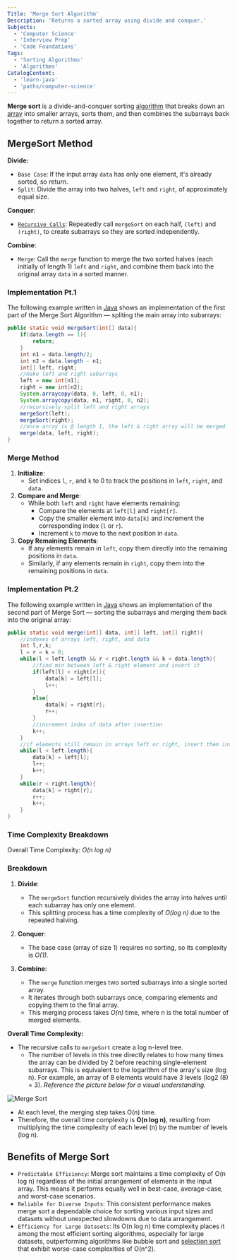```yaml
---
Title: 'Merge Sort Algorithm'
Description: 'Returns a sorted array using divide and conquer.'
Subjects:
  - 'Computer Science'
  - 'Interview Prep'
  - 'Code Foundations'
Tags:
  - 'Sorting Algorithms'
  - 'Algorithms'
CatalogContent:
  - 'learn-java'
  - 'paths/computer-science'
---
```


**Merge sort** is a divide-and-conquer sorting [algorithm](https://www.codecademy.com/resources/docs/general/algorithm) that breaks down an [array](https://www.codecademy.com/resources/docs/java/arrays) into smaller arrays, sorts them, and then combines the subarrays back together to return a sorted array.

## MergeSort Method

**Divide:**

- `Base Case`: If the input array `data` has only one element, it's already sorted, so return.
- `Split`: Divide the array into two halves, `left` and `right`, of approximately equal size.

**Conquer**:

- [`Recursive Calls`](https://www.codecademy.com/learn/java-algorithms/modules/recursion-apcs/cheatsheet): Repeatedly call `mergeSort` on each half, `(left)` and `(right)`, to create subarrays so they are sorted independently.

**Combine**:

- `Merge`: Call the `merge` function to merge the two sorted halves (each initially of length 1) `left` and `right`, and combine them back into the original array `data` in a sorted manner.

### Implementation Pt.1

The following example written in [Java](https://www.codecademy.com/learn/learn-java) shows an implementation of the first part of the Merge Sort Algorithm — spliting the main array into subarrays:

```java
public static void mergeSort(int[] data){
    if(data.length == 1){
        return;
    }
    int n1 = data.length/2;
    int n2 = data.length - n1;
    int[] left, right;
    //make left and right subarrays
    left = new int[n1];
    right = new int[n2];
    System.arraycopy(data, 0, left, 0, n1);
    System.arraycopy(data, n1, right, 0, n2);
    //recursively split left and right arrays
    mergeSort(left);
    mergeSort(right);
    //once array is @ length 1, the left & right array will be merged
    merge(data, left, right);
}
```

### Merge Method

1. **Initialize**:
   - Set indices `l`, `r`, and `k` to 0 to track the positions in `left`, `right`, and `data`.
2. **Compare and Merge**:
   - While both `left` and `right` have elements remaining:
     - Compare the elements at `left[l]` and `right[r]`.
     - Copy the smaller element into `data[k]` and increment the corresponding index (`l` or `r`).
     - Increment `k` to move to the next position in `data`.
3. **Copy Remaining Elements**:
   - If any elements remain in `left`, copy them directly into the remaining positions in `data`.
   - Similarly, if any elements remain in `right`, copy them into the remaining positions in `data`.

### Implementation Pt.2

The following example written in [Java](https://www.codecademy.com/learn/learn-java) shows an implementation of the second part of Merge Sort — sorting the subarrays and merging them back into the original array:

```java
public static void merge(int[] data, int[] left, int[] right){
    //indexes of arrays left, right, and data
    int l,r,k;
    l = r = k = 0;
    while(l < left.length && r < right.length && k < data.length){
        //find min between left & right element and insert it
        if(left[l] < right[r]){
            data[k] = left[l];
            l++;
        }
        else{
            data[k] = right[r];
            r++;
        }
        //increment index of data after insertion
        k++;
    }
    //if elements still remain in arrays left or right, insert them into the data
    while(l < left.length){
        data[k] = left[l];
        l++;
        k++;
    }
    while(r < right.length){
        data[k] = right[r];
        r++;
        k++;
    }
}

```

### Time Complexity Breakdown

Overall Time Complexity: _O(n log n)_

### Breakdown

1. **Divide**:

   - The `mergeSort` function recursively divides the array into halves until each subarray has only one element.
   - This splitting process has a time complexity of _O(log n)_ due to the repeated halving.

2. **Conquer**:

   - The base case (array of size 1) requires no sorting, so its complexity is _O(1)._

3. **Combine**:
   - The `merge` function merges two sorted subarrays into a single sorted array.
   - It iterates through both subarrays once, comparing elements and copying them to the final array.
   - This merging process takes _O(n)_ time, where n is the total number of merged elements.

**Overall Time Complexity:**

- The recursive calls to `mergeSort` create a log n-level tree.
  - The number of levels in this tree directly relates to how many times the array can be divided by 2 before reaching single-element subarrays. This is equivalent to the logarithm of the array's size (log n). For example, an array of 8 elements would have 3 levels (log2 (8) = 3). _Reference the picture below for a visual understanding._

![Merge Sort](https://raw.githubusercontent.com/Codecademy/docs/main/media/merge.png)

- At each level, the merging step takes O(n) time.
- Therefore, the overall time complexity is **O(n log n)**, resulting from multiplying the time complexity of each level (n) by the number of levels (log n).

## Benefits of Merge Sort

- `Predictable Efficiency`: Merge sort maintains a time complexity of O(n log n) regardless of the initial arrangement of elements in the input array. This means it performs equally well in best-case, average-case, and worst-case scenarios.
- `Reliable for Diverse Inputs`: This consistent performance makes merge sort a dependable choice for sorting various input sizes and datasets without unexpected slowdowns due to data arrangement.
- `Efficiency for Large Datasets`: Its O(n log n) time complexity places it among the most efficient sorting algorithms, especially for large datasets, outperforming algorithms like bubble sort and [selection sort](https://www.codecademy.com/resources/docs/general/algorithm/selection-sort) that exhibit worse-case complexities of O(n^2).
